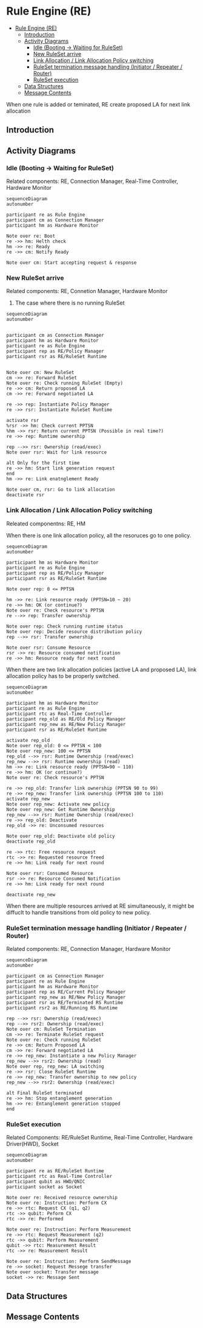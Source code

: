 # Rule Engine (RE)
- [Rule Engine (RE)](#rule-engine-re)
  - [Introduction](#introduction)
  - [Activity Diagrams](#activity-diagrams)
    - [Idle (Booting -\> Waiting for RuleSet)](#idle-booting---waiting-for-ruleset)
    - [New RuleSet arrive](#new-ruleset-arrive)
    - [Link Allocation / Link Allocation Policy switching](#link-allocation--link-allocation-policy-switching)
    - [RuleSet termination message handling (Initiator / Repeater / Router)](#ruleset-termination-message-handling-initiator--repeater--router)
    - [RuleSet execution](#ruleset-execution)
  - [Data Structures](#data-structures)
  - [Message Contents](#message-contents)

When one rule is added or teminated, RE create proposed LA for next link allocation

## Introduction

## Activity Diagrams

### Idle (Booting -> Waiting for RuleSet)
Related components: RE, Connection Manager, Real-Time Controller, Hardware Monitor

```mermaid
sequenceDiagram
autonumber

participant re as Rule Engine
participant cm as Connection Manager
participant hm as Hardware Monitor

Note over re: Boot
re ->> hm: Helth check
hm ->> re: Ready
re ->> cm: Notify Ready

Note over cm: Start accepting request & response
```

### New RuleSet arrive
Related components: RE, Connetion Manager, Hardware Monitor

1. The case where there is no running RuleSet
```mermaid
sequenceDiagram
autonumber


participant cm as Connection Manager
participant hm as Hardware Monitor
participant re as Rule Engine
participant rep as RE/Policy Manager
participant rsr as RE/RuleSet Runtime


Note over cm: New RuleSet
cm ->> re: Forward RuleSet
Note over re: Check running RuleSet (Empty)
re ->> cm: Return proposed LA
cm ->> re: Forward negotiated LA

re ->> rep: Instantiate Policy Manager
re ->> rsr: Instantiate RuleSet Runtime 

activate rsr
%rsr ->> hm: Check current PPTSN
%hm ->> rsr: Return current PPTSN (Possible in real time?)
re ->> rep: Runtime ownership

rep -->> rsr: Ownership (read/exec)
Note over rsr: Wait for link resource

alt Only for the first time 
re ->> hm: Start link generation request
end
hm ->> re: Link enatnglement Ready

Note over cm, rsr: Go to link allocation
deactivate rsr
```
 

### Link Allocation / Link Allocation Policy switching
Releated componentns: RE, HM

When there is one link allocation policy, all the resoruces go to one policy.
```mermaid
sequenceDiagram
autonumber

participant hm as Hardware Monitor
participant re as Rule Engine
participant rep as RE/Policy Manager
participant rsr as RE/RuleSet Runtime

Note over rep: 0 <= PPTSN

hm ->> re: Link resource ready (PPTSN=10 ~ 20)
re ->> hm: OK (or continue?)
Note over re: Check resource's PPTSN
re -->> rep: Transfer ownership

Note over rep: Check running runtime status
Note over rep: Decide resource distribution policy
rep -->> rsr: Transfer ownership

Note over rsr: Consume Resource
rsr ->> re: Resource consumed notification
re ->> hm: Resource ready for next round
```

When there are two link allocation policies (active LA and proposed LA), link allocation policy has to be properly switched.


```mermaid
sequenceDiagram
autonumber

participant hm as Hardware Monitor
participant re as Rule Engine
participant rtc as Real-Time Controller
participant rep_old as RE/Old Policy Manager
participant rep_new as RE/New Policy Manager
participant rsr as RE/RuleSet Runtime

activate rep_old
Note over rep_old: 0 <= PPTSN < 100
Note over rep_new: 100 <= PPTSN
rep_old -->> rsr: Runtime Ownership (read/exec)
rep_new -->> rsr: Runtime ownership (read)
hm ->> re: Link resource ready (PPTSN=90 ~ 110)
re ->> hm: OK (or continue?)
Note over re: Check resource's PPTSN

re ->> rep_old: Transfer link ownership (PPTSN 90 to 99)
re ->> rep_new: Transfer link ownership (PPTSN 100 to 110)
activate rep_new
Note over rep_new: Activate new policy
Note over rep_new: Get Runtime Ownership
rep_new -->> rsr: Runtime Ownership (read/exec)
re ->> rep_old: Deactivate 
rep_old ->> re: Unconsumed resources

Note over rep_old: Deactivate old policy
deactivate rep_old

re ->> rtc: Free resource request
rtc ->> re: Requested resource freed 
re ->> hm: Link ready for next round

Note over rsr: Consumed Resource
rsr ->> re: Resource Consumed Notification
re ->> hm: Link ready for next round

deactivate rep_new
```

When there are multiple resources arrived at RE simultaneously, it might be diffuclt to handle transitions from old policy to new policy.


### RuleSet termination message handling (Initiator / Repeater / Router)
Related components: RE, Connection Manager, Hardware Monitor

```mermaid
sequenceDiagram
autonumber

participant cm as Connection Manager
participant re as Rule Engine
participant hm as Hardware Monitor
participant rep as RE/Current Policy Manager
participant rep_new as RE/New Policy Manager
participant rsr as RE/Terminated RS Runtime
participant rsr2 as RE/Running RS Runtime

rep -->> rsr: Ownership (read/exec)
rep -->> rsr2: Ownership (read/exec)
Note over cm: RuleSet Termination
cm ->> re: Terminate RuleSet request
Note over re: Check running RuleSet
re ->> cm: Return Proposed LA
cm ->> re: Forward negotiated LA
re ->> rep_new: Instantiate a new Policy Manager
rep_new -->> rsr2: Ownership (read)
Note over rep, rep_new: LA switching
re ->> rsr: Close RuleSet Runtime
re ->> rep_new: Transfer ownership to new policy
rep_new -->> rsr2: Ownership (read/exec)

alt Final RuleSet terminated
re ->> hm: Stop entanglement generation
hm ->> re: Entanglement generation stopped
end
```


### RuleSet execution
Related Components: RE/RuleSet Runtime, Real-Time Controller, Hardware Driver(HWD), Socket

```mermaid
sequenceDiagram
autonumber

participant re as RE/RuleSet Runtime
participant rtc as Real-Time Controller
participant qubit as HWD/QNIC
participant socket as Socket

Note over re: Received resource ownership
Note over re: Instruction: Perform CX
re ->> rtc: Request CX (q1, q2)
rtc ->> qubit: Peform CX
rtc ->> re: Performed

Note over re: Instruction: Perform Measurement
re ->> rtc: Request Measurement (q2)
rtc ->> qubit: Perform Measurement
qubit ->> rtc: Measurement Result
rtc ->> re: Measurement Result

Note over re: Instruction: Perform SendMessage
re ->> socket: Request Messege transfer
Note over socket: Transfer message
socket ->> re: Message Sent
```

## Data Structures


## Message Contents
